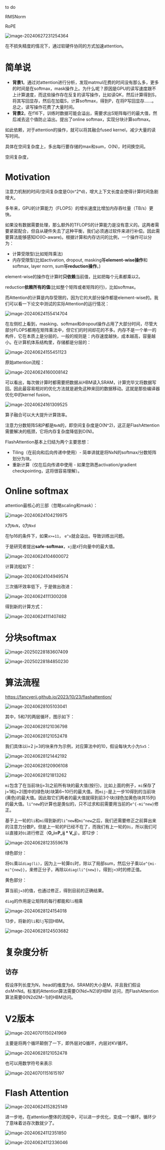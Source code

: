 to do

RMSNorm

RoPE

![image-20240627231254364](flash_attention.assets/image-20240627231254364.png)



在不损失精度的情况下，通过软硬件协同的方式加速attention。

# 简单说

- **背景1**。通过对attention进行分析，发现matmul花费的时间没有那么多，更多的时间是在softmax，mask操作上。为什么呢？原因是GPU的读写速度跟不上计算速度，而这些操作存在反复的读写操作，比如读QK，然后计算得到S，将其写回显存，然后在加载S，计算softmax，得到P，在将P写回显存......。总之，读写操作花费了大量时间。
- **背景2**。在f16下，训练时数据可能会溢出，需要求出S矩阵每行的最大值，然后减去这个值防止溢出。提出了online softmax，实现分块计算softmax。

如此依赖，对于attention的操作，就可以将其融合fused kernel，减少大量的读写时间。

具体在空间复杂度上，多出每行要存储的max和sum，O(N)，时间换空间。

空间复杂度，

# Motivation

注意力机制的时间/空间复杂度是O(n^2*d)，增大上下文长度会使得计算时间急剧增大。

多年来，GPU的计算能力（FLOPS）的增长速度比增加内存吞吐量（TB/s）更快。

如果没有数据需要处理，那么额外的TFLOPS的计算能力是没有意义的。这两者需要紧密配合，但自从硬件失去了这种平衡，我们必须通过软件来进行补偿。因此需要算法能够感知IO(IO-aware)。根据计算和内存访问的比例，一个操作可以分为：

- 计算受限型(比如矩阵乘法)
- 内存受限型(比如activation, dropout, masking等**element-wise操作**和softmax, layer norm, sum等**reduction操作**。)

element-wise的操作在计算时**只依赖**当前值，比如把每个元素都乘以2。

reduction**依赖所有的值**(比如整个矩阵或者矩阵的行)，比如softmax。

而Attention的计算是内存受限的，因为它的大部分操作都是element-wise的。我们可以看一下论文中测试的实际Attention的运行情况：

![image-20240624155414704](flash_attention.assets/image-20240624155414704.png)

在左侧栏上看到，masking、softmax和dropout操作占用了大部分时间，尽管大部分FLOPS都用在矩阵乘法中，但它们的时间却花的不多。内存不是一个单一的构件，它在本质上是分层的，一般的规则是：内存速度越快，成本越高，容量越小。在计算机体系结构里，存储都是分层的：

![image-20240624155451123](flash_attention.assets/image-20240624155451123.png)

原始attention流程：

![image-20240624160008142](flash_attention.assets/image-20240624160008142.png)

可以看出，每次做计算时都需要把数据从HBM读入SRAM，计算完毕又将数据写回。因此最容易相对的优化方法就是避免这种来回的数据移动。这就是那些编译器优化中的kernel fusion。

![image-20240624161309525](flash_attention.assets/image-20240624161309525.png)

算子融合可以大大提升计算效率。

注意力分数矩阵S和P都是`NxN`的，即空间复杂度是O(N^2)，这正是FlashAttention需要解决的瓶颈，它将内存复杂度降低到O(N)。

FlashAttention基本上归结为两个主要思想：

- Tiling（在前向和后向传递中使用）- 简单讲就是将NxN的softmax/分数矩阵划分为块。
- 重新计算（仅在后向传递中使用 - 如果您熟悉activation/gradient checkpointing，这将很容易理解）。

# Online softmax

attention最核心的三部（忽略scaling和mask）：

![image-20240624104219975](flash_attention.assets/image-20240624104219975.png)

`X`为`NxN`，`Q`为`Nxd`

在fp16的条件下，如果`x>=11`， `e^x`就会溢出。导致训练出问题。

于是研究者提出**safe-softmax**，`xj`是`X`行向量中的最大值。

 ![image-20240624104600072](flash_attention.assets/image-20240624104600072.png)

计算流程如下：

![image-20240624104949574](flash_attention.assets/image-20240624104949574.png)

三次循环效率低下，于是做出改进：

![image-20240624111300208](flash_attention.assets/image-20240624111300208.png)

得到新的计算方式：

![image-20240624111407482](flash_attention.assets/image-20240624111407482.png)

# 分块softmax

![image-20250228183607409](flash_attention.assets/image-20250228183607409.png)

![image-20250228184850230](flash_attention.assets/image-20250228184850230.png)

# 算法流程

https://fancyerii.github.io/2023/10/23/flashattention/

![image-20240628105103041](flash_attention.assets/image-20240628105103041.png)

其中，5和7的两层循环，图示如下：

![image-20240628121036798](flash_attention.assets/image-20240628121036798.png)

![image-20240628121052478](flash_attention.assets/image-20240628121052478.png)

我们具体以i=2 j=3的块来作为示例，对应算法中的10，假设每块大小为`5x5`：

![image-20240628121442192](flash_attention.assets/image-20240628121442192.png)

![image-20240628120906108](flash_attention.assets/image-20240628120906108.png)

![image-20240628121813262](flash_attention.assets/image-20240628121813262.png)

`mi`包含了在当前块(j=3)之前所有块的最大值(按行)，比如上面的例子，`mi`保存了j=1和j=2(图中的绿色块)块第6~10行的最大值。而`mij~`是上一步10得到的当前块(黄色)的最大值。因此取它们两者的最大值就得到前3个块(绿色加黄色块共15列)的最大值。`li^new`的计算也是类似的，只不过求和前需要用当前的`e^{-mi^new}`修正。

基于上一轮的`li`和`mi`得到新的`li^new`和`mi^new`之后，我们还需要修正之前算出来的注意力分数P。但是上一轮的P已经不在了，而我们有上一轮的`Oi`，所以我们可以直接对`Oi`进行修正（**O_i=P_ij * V_j**）。即12步：

![image-20240628123559678](flash_attention.assets/image-20240628123559678.png)

绿色部分：

将`Oi`乘以`diag(li)`，因为上一轮算`Oi`时，除以了局部sum，然后分子乘以`e^{mi-mi^{new}}`，来修正分子，再除以`diag(li^{new})`，得到`j<3`时的修正值。

黄色部分：

算当前`j=3`的值，也通过修正，得到目前的正确结果。

`diag`的作用是让矩阵的每行都能和`li`相乘

![image-20240628124154018](flash_attention.assets/image-20240628124154018.png)

13步，将新的`li`和`lj`写回HBM。

![image-20240628124503682](flash_attention.assets/image-20240628124503682.png)



# 复杂度分析



## 访存

假设序列长度为N，head的维度为d，SRAM的大小是M，并且我们假设d≤M≤Nd。标准的Attention算法需要O(Nd+N2)的HBM 访问，而FlashAttention算法需要Θ(N2d2M−1)的HBM访问。



# V2版本

![image-20240701150241969](flash_attention.assets/image-20240701150241969.png)

主要是将两个循环颠倒了一下，即外层对Q循环，内层对KV循环。

![image-20240628121052478](flash_attention.assets/image-20240628121052478.png)

也可以用数学符号来表示

![image-20240701151615197](flash_attention.assets/image-20240701151615197.png)

# Flash Attention

![image-20240624152825149](flash_attention.assets/image-20240624152825149.png)



进一步地，在attention整体的流程中，可以进一步优化，变成一个循环。循环少了意味着访存次数就少了。

![image-20240624112351850](flash_attention.assets/image-20240624112351850.png)

![image-20240624112336046](flash_attention.assets/image-20240624112336046.png)

